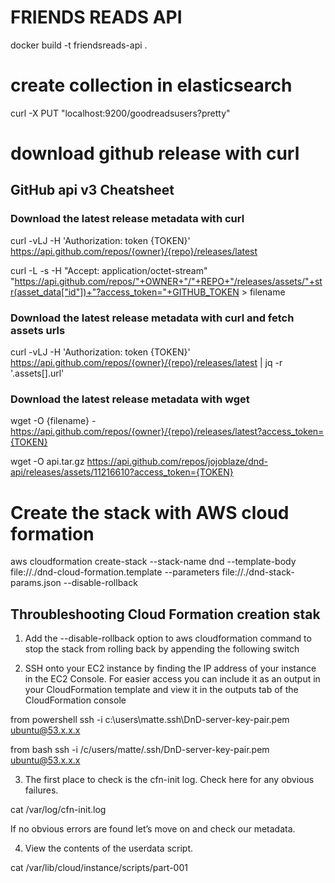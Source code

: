 

# FRIENDS READS API

docker build -t friendsreads-api .


# create collection in elasticsearch
curl -X PUT "localhost:9200/goodreadsusers?pretty"

# download github release with curl

## GitHub api v3 Cheatsheet

### Download the latest release metadata with curl

curl -vLJ -H 'Authorization: token {TOKEN}' https://api.github.com/repos/{owner}/{repo}/releases/latest


curl -L -s -H "Accept: application/octet-stream" "https://api.github.com/repos/"+OWNER+"/"+REPO+"/releases/assets/"+str(asset_data["id"])+"?access_token="+GITHUB_TOKEN > filename

### Download the latest release metadata with curl and fetch assets urls

curl -vLJ -H 'Authorization: token {TOKEN}' https://api.github.com/repos/{owner}/{repo}/releases/latest | jq -r '.assets[].url'

### Download the latest release metadata with wget

wget -O {filename} - https://api.github.com/repos/{owner}/{repo}/releases/latest?access_token={TOKEN}

wget -O api.tar.gz https://api.github.com/repos/jojoblaze/dnd-api/releases/assets/11216610?access_token={TOKEN}


# Create the stack with AWS cloud formation

aws cloudformation create-stack --stack-name dnd --template-body file://./dnd-cloud-formation.template --parameters file://./dnd-stack-params.json --disable-rollback

## Throubleshooting Cloud Formation creation stak

1. Add the --disable-rollback option to aws cloudformation command to stop the stack from rolling back by appending the following switch




2. SSH onto your EC2 instance by finding the IP address of your instance in the EC2 Console. For easier access you can include it as an output in your CloudFormation template and view it in the outputs tab of the CloudFormation console

from powershell
ssh -i c:\users\matte\.ssh\DnD-server-key-pair.pem  ubuntu@53.x.x.x

from bash
ssh -i /c/users/matte/.ssh/DnD-server-key-pair.pem  ubuntu@53.x.x.x

3. The first place to check is the cfn-init log. Check here for any obvious failures.

cat /var/log/cfn-init.log


If no obvious errors are found let’s move on and check our metadata.

4. View the contents of the userdata script.

cat /var/lib/cloud/instance/scripts/part-001

